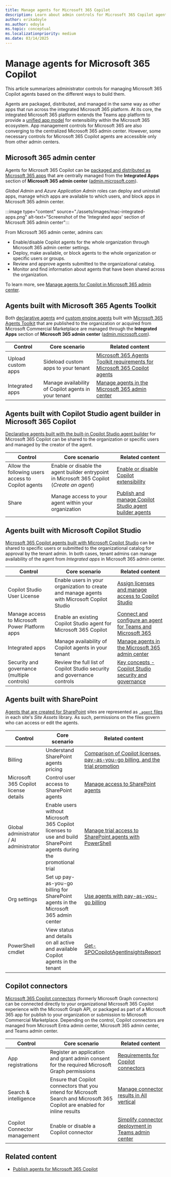 ```yaml
---
title: Manage agents for Microsoft 365 Copilot
description: Learn about admin controls for Microsoft 365 Copilot agents.
author: erikadoyle
ms.author: edoyle
ms.topic: conceptual
ms.localizationpriority: medium
ms.date: 03/14/2025
---
```


# Manage agents for Microsoft 365 Copilot

This article summarizes administrator controls for managing Microsoft 365 Copilot agents based on the different ways to build them.

Agents are packaged, distributed, and managed in the same way as other apps that run across the integrated Microsoft 365 platform. At its core, the integrated Microsoft 365 platform extends the Teams app platform to provide a [unified app model](agents-are-apps.md) for extensibility within the Microsoft 365 ecosystem. App management controls for Microsoft 365 are also converging to the centralized Microsoft 365 admin center. However, some necessary controls for Microsoft 365 Copilot agents are accessible only from other admin centers.

## Microsoft 365 admin center

Agents for Microsoft 365 Copilot can be [packaged and distributed as Microsoft 365 apps](./agents-are-apps.md) that are centrally managed from the **Integrated Apps** section of **Microsoft 365 admin center** ([admin.microsoft.com](https://admin.microsoft.com)).

*Global Admin* and *Azure Application Admin* roles can deploy and uninstall apps, manage which apps are available to which users, and block apps in Microsoft 365 admin center.

:::image type="content" source="./assets/images/mac-integrated-apps.png" alt-text="Screenshot of the 'Integrated apps' section of Microsoft 365 admin center":::

From Microsoft 365 admin center, admins can:

- Enable/disable Copilot agents for the whole organization through Microsoft 365 admin center settings.
- Deploy, make available, or block agents to the whole organization or specific users or groups.
- Review and approve agents submitted to the organizational catalog.
- Monitor and find information about agents that have been shared across the organization.

To learn more, see [Manage agents for Copilot in Microsoft 365 admin center](/microsoft-365/admin/manage/manage-plugins-for-copilot-in-integrated-apps?context=/microsoft-365-copilot/extensibility/context).

## Agents built with Microsoft 365 Agents Toolkit

Both [declarative agents](./build-declarative-agents.md) and [custom engine agents](/microsoftteams/platform/teams-ai-library-tutorial?context=/microsoft-365-copilot/extensibility/context) built with [Microsoft 365 Agents Toolkit](https://aka.ms/M365AgentsToolkit) that are published to the organization or acquired from Microsoft Commercial Marketplace are managed through the **Integrated Apps** section of **Microsoft 365 admin center** ([admin.microsoft.com](https://admin.microsoft.com)).

| Control | Core scenario | Related content |
|--|--|--|
| Upload custom apps | Sideload custom apps to your tenant | [Microsoft 365 Agents Toolkit requirements for Microsoft 365 Copilot agents](/microsoft-365-copilot/extensibility/prerequisites#teams-toolkit-requirements) |
| Integrated apps | Manage availability of Copilot agents in your tenant | [Manage agents in the Microsoft 365 admin center](/microsoft-365/admin/manage/manage-plugins-for-copilot-in-integrated-apps?context=/microsoft-365-copilot/extensibility/context#manage-agents-in-the-microsoft-365-admin-center) |

## Agents built with Copilot Studio agent builder in Microsoft 365 Copilot

[Declarative agents built with the built-in Copilot Studio agent builder](./copilot-studio-agent-builder.md) for Microsoft 365 Copilot can be shared to the organization or specific users and managed by the creator of the agent.

|Control | Core scenario | Related content|
|--|--|--|
| Allow the following users access to Copilot agents | Enable or disable the agent builder entrypoint in Microsoft 365 Copilot (*Create an agent*) | [Enable or disable Copilot extensibility](/microsoft-365/admin/manage/manage-plugins-for-copilot-in-integrated-apps?context=/microsoft-365-copilot/extensibility/context#enable-or-disable-copilot-extensibility) |
| Share | Manage access to your agent within your organization | [Publish and manage Copilot Studio agent builder agents](./copilot-studio-agent-builder-publish.md#share-the-agent) |

## Agents built with Microsoft Copilot Studio

[Microsoft 365 Copilot agents built with Microsoft Copilot Studio](/microsoft-copilot-studio/microsoft-copilot-extend-copilot-extensions?context=/microsoft-365-copilot/extensibility/context) can be shared to specific users or submitted to the organizational catalog for approval by the tenant admin. In both cases, tenant admins can manage availability of the agent from *Integrated apps* in Microsoft 365 admin center.

|Control | Core scenario | Related content|
|--|--|--|
| Copilot Studio User License | Enable users in your organization to create and manage agents with Microsoft Copilot Studio | [Assign licenses and manage access to Copilot Studio](/microsoft-copilot-studio/requirements-licensing) |
| Manage access to Microsoft Power Platform apps| Enable an existing Copilot Studio agent for Microsoft 365 Copilot | [Connect and configure an agent for Teams and Microsoft 365](/microsoft-copilot-studio/publication-add-bot-to-microsoft-teams#prerequisites) |
| Integrated apps | Manage availability of Copilot agents in your tenant | [Manage agents in the Microsoft 365 admin center](/microsoft-365/admin/manage/manage-plugins-for-copilot-in-integrated-apps?context=/microsoft-365-copilot/extensibility/context#manage-agents-in-the-microsoft-365-admin-center) |
| Security and governance (multiple controls) | Review the full list of Copilot Studio security and governance controls | [Key concepts - Copilot Studio security and governance](/microsoft-copilot-studio/security-and-governance) |

## Agents built with SharePoint

[Agents that are created for SharePoint](https://support.microsoft.com/office/create-and-edit-an-agent-d16c6ca1-a8e3-4096-af49-67e1cfdddd42) sites are represented as [`.agent` files](https://support.microsoft.com/office/create-and-edit-an-agent-d16c6ca1-a8e3-4096-af49-67e1cfdddd42#where-agent-file) in each site's *Site Assets* library. As such, permissions on the files govern who can access or edit the agents.

|Control | Core scenario | Related content|
|--|--|--|
| Billing | Understand SharePoint agents pricing | [Comparison of Copilot licenses, pay-as-you-go billing, and the trial promotion](/sharepoint/get-started-sharepoint-agents#comparison-of-copilot-licenses-pay-as-you-go-billing-and-the-trial-promotion) |
| Microsoft 365 Copilot license details | Control user access to SharePoint agents | [Manage access to SharePoint agents](/sharepoint/manage-access-agents-in-sharepoint) |
| Global administrator / AI administrator | Enable users without Microsoft 365 Copilot licenses to use and build SharePoint agents during the promotional trial | [Manage trial access to SharePoint agents with PowerShell](/sharepoint/manage-trial-agents-sharepoint-powershell) |
| Org settings | Set up pay-as-you-go billing for SharePoint agents in the Microsoft 365 admin center | [Use agents with pay-as-you-go billing](/sharepoint/sharepoint-agents-azure-billing) |
| PowerShell cmdlet | View status and details on all active and available Copilot agents in the tenant | [Get-SPOCopilotAgentInsightsReport](/powershell/module/sharepoint-online/get-spocopilotagentinsightsreport) |

## Copilot connectors

[Microsoft 365 Copilot connectors](./overview-copilot-connector.md) (formerly Microsoft Graph connectors) can be connected directly to your organizational Microsoft 365 Copilot experience with the Microsoft Graph API, or packaged as part of a Microsoft 365 app for publish to your organization or submission to Microsoft Commercial Marketplace. Depending on the control, Copilot connectors are managed from Microsoft Entra admin center, Microsoft 365 admin center, and Teams admin center.

| Control | Core scenario | Related content |
|--|--|--|
| App registrations | Register an application and grant admin consent for the required Microsoft Graph permissions | [Requirements for Copilot connectors](./overview-copilot-connector.md#requirements-for-copilot-connectors) |
| Search & intelligence | Ensure that Copilot connectors that you intend for Microsoft Search and Microsoft 365 Copilot are enabled for inline results | [Manage connector results in All vertical](/microsoftsearch/connectors-in-all-vertical) |
| Copilot Connector management | Enable or disable a Copilot connector | [Simplify connector deployment in Teams admin center](/graph/connecting-external-content-deploy-teams?context=/microsoft-365-copilot/extensibility/context) |

## Related content

- [Publish agents for Microsoft 365 Copilot](publish.md)
